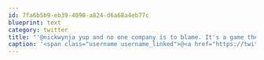 ```yaml
---
id: 7fa6b5b9-eb39-4090-a824-d6a68a4eb77c
blueprint: text
category: twitter
title: "'@nickwynja yup and no one company is to blame. It's a game they are all forced to play"
caption: '<span class="username username_linked">@<a href="https://twitter.com/nickwynja" title="Nick Wynja">nickwynja</a></span> yup and no one company is to blame. It''s a game they are all forced to play'
---
```

